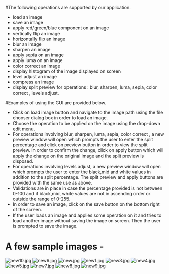 #The following operations are supported by our application.

* load an image
* save an image
* apply red/green/blue component on an image
* vertically flip an image
* horizontally flip an image
* blur an image
* sharpen an image
* apply sepia on an image
* apply luma on an image
* color correct an image
* display histogram of the image displayed on screen
* level adjust an image
* compress an image
* display split preview for operations : blur, sharpen, luma, sepia, color correct , levels adjust.


#Examples of using the GUI are provided below. 

* Click on load image button and navigate to the image path using the file chooser dialog box in order to load an image.
* Choose the operation to be applied on the image using the drop-down edit menu. 
* For operations involving blur, sharpen, luma, sepia, color correct , a new preview window will open which prompts the 
user to enter the split percentage and click on preview button in order to view the split preview. In order to confirm the
change, click on apply button which will apply the change on the original image and the split preview is disposed. 
* For operations involving levels adjust, a new preview window will open which prompts the user to enter the black,mid and
white values in addition to the split percentage. The split preview and apply buttons are provided with the same use as above.
* Validations are in place in case the percentage provided is not between 0-100 and if black,mid, white values are not in ascending 
order or outside the range of 0-255. 
* In order to save an image, click on the save button on the bottom right of the screen.
* If the user loads an image and applies some operation on it and tries to load another image without saving the image on screen. Then the user is prompted to save the image.

# A few sample images - 

![new10.jpg](..%2F..%2F..%2F..%2FDownloads%2Fnew10.jpg)
![new6.jpg](..%2F..%2F..%2F..%2FDownloads%2Fnew6.jpg)
![new.jpg](..%2F..%2F..%2F..%2FDownloads%2Fnew.jpg)
![new1.jpg](..%2F..%2F..%2F..%2FDownloads%2Fnew1.jpg)
![new3.jpg](..%2F..%2F..%2F..%2FDownloads%2Fnew3.jpg)
![new4.jpg](..%2F..%2F..%2F..%2FDownloads%2Fnew4.jpg)
![new5.jpg](..%2F..%2F..%2F..%2FDownloads%2Fnew5.jpg)
![new7.jpg](..%2F..%2F..%2F..%2FDownloads%2Fnew7.jpg)
![new8.jpg](..%2F..%2F..%2F..%2FDownloads%2Fnew8.jpg)
![new9.jpg](..%2F..%2F..%2F..%2FDownloads%2Fnew9.jpg)
